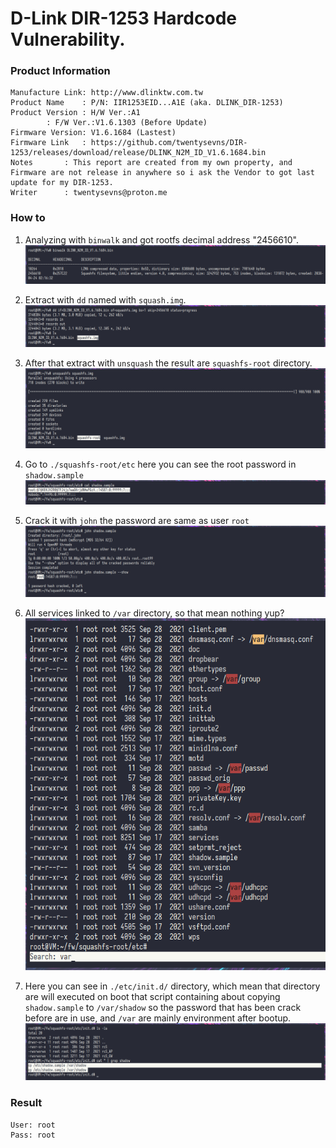 # D-Link DIR-1253 Hardcode Vulnerability.

### Product Information
```
Manufacture Link: http://www.dlinktw.com.tw
Product Name	: P/N: IIR1253EID...A1E (aka. DLINK_DIR-1253)
Product Version	: H/W Ver.:A1
		: F/W Ver.:V1.6.1303 (Before Update)
Firmware Version: V1.6.1684 (Lastest)
Firmware Link	: https://github.com/twentysevns/DIR-1253/releases/download/release/DLINK_N2M_ID_V1.6.1684.bin
Notes		: This report are created from my own property, and Firmware are not release in anywhere so i ask the Vendor to got last update for my DIR-1253.
Writer		: twentysevns@proton.me
```
### How to
1. Analyzing with ```binwalk``` and got rootfs decimal address "2456610".
![image](./2025-02-21_screenshot_000.png)

2. Extract with ```dd``` named with ```squash.img```.
![image](./2025-02-21_screenshot_001.png)

3. After that extract with ```unsquash``` the result are ```squashfs-root``` directory.
![image](./2025-02-21_screenshot_002.png)

4. Go to ```./squashfs-root/etc``` here you can see the root password in ```shadow.sample```
![image](./2025-02-21_screenshot_004.png)

5. Crack it with ```john``` the password are same as user ```root``` 
![image](./2025-02-21_screenshot_005.png)

6. All services linked to ```/var``` directory, so that mean nothing yup?
![image](./2025-02-21_screenshot_006.png)

7. Here you can see in ```./etc/init.d/``` directory, which mean that directory are will executed on boot that script containing about copying ```shadow.sample``` to ```/var/shadow``` so the password that has been crack before are in use, and ```/var``` are mainly environment after bootup.
![image](./2025-02-21_screenshot_007.png)

### Result
```
User: root
Pass: root
```
